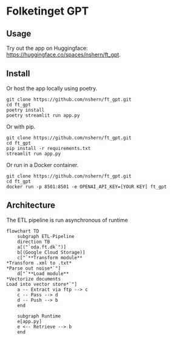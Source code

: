 # Folketinget GPT

## Usage 
Try out the app on Huggingface: https://huggingface.co/spaces/nshern/ft_gpt.

## Install
Or host the app locally using poetry.
```
git clone https://github.com/nshern/ft_gpt.git
cd ft_gpt
poetry install
poetry streamlit run app.py 

```
Or with pip.
```
git clone https://github.com/nshern/ft_gpt.git
cd ft_gpt
pip install -r requirements.txt
streamlit run app.py 
```
Or run in a Docker container.
```
git clone https://github.com/nshern/ft_gpt.git
cd ft_gpt
docker run -p 8501:8501 -e OPENAI_API_KEY=[YOUR KEY] ft_gpt

```

## Architecture
The ETL pipeline is run asynchronous of runtime
```mermaid
flowchart TD
    subgraph ETL-Pipeline
    direction TB
    a[("`oda.ft.dk`")]
    b[(Google Cloud Storage)]
    c["`**Transform module**
*Transform .xml to .txt*
*Parse out noise*`"]
    d["`**Load module**
*Vectorize documents
Load into vector store*`"]
    a -- Extract via ftp --> c
    c -- Pass --> d
    d -- Push --> b
    end

    subgraph Runtime
    e[app.py]
    e <-- Retrieve --> b
    end

    
    


```

